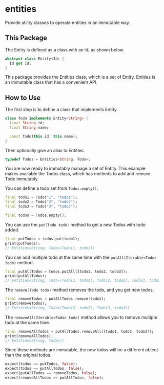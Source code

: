 # entities

Provide utility classes to operate entities in an immutable way.

## This Package
The Entity is defined as a class with an Id, as shown below.

```dart
abstract class Entity<Id> {
  Id get id;
}
```

This package provides the Entities class, which is a set of Entity.
Entities is an immutable class that has a convenient API.

## How to Use
The first step is to define a class that implements Entity.

```dart
class Todo implements Entity<String> {
  final String id;
  final String name;

  const Todo(this.id, this.name);
}
```

Then optionally give an alias to Entities. 
```dart
typedef Todos = Entities<String, Todo>;
```

You are now ready to immutably manage a set of Entity.
This example makes available the Todos class, which has methods to add and remove Todo immutably.

You can define a todo set from `Todos.empty()`.
```dart
final todo1 = Todo("1", "todo1");
final todo2 = Todo("2", "todo2");
final todo3 = Todo("3", "todo3");

final todos = Todos.empty();
```

You can use the `put(Todo todo)` method to get a new Todos with todo added.
```dart
final putTodos = todos.put(todo1);
print(putTodos);
// Entities<String, Todo>(Todo(1, todo1))
```

You can add multiple todo at the same time with the `putAll(Iterable<Todo> todo)` method.
```dart
final putAllTodos = todos.putAll([todo1, todo2, todo3]);
print(putAllTodos);
// Entities<String, Todo>(Todo(1, todo1), Todo(2, todo2), Todo(3, todo3))
```

The `remove(Todo todo)` method removes the todo, and you get new todos.
```dart
final removeTodos = putAllTodos.remove(todo1);
print(removeTodos);
// Entities<String, Todo>(Todo(2, todo2), Todo(3, todo3))
```

The `removeAll(Iterable<Todo> todo)` method allows you to remove multiple todo at the same time.
```dart
final removeAllTodos = putAllTodos.removeAll([todo1, todo2, todo3]);
print(removeAllTodos);
// Entities<String, Todo>()
```

Since these methods are immutable, the new todos will be a different object than the original todos.
```dart
expect(todos == putTodos, false);
expect(todos == putAllTodos, false);
expect(putAllTodos == removeTodos, false);
expect(removeAllTodos == putAllTodos, false);
```
